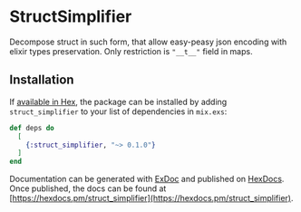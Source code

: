 # StructSimplifier

Decompose struct in such form, that allow easy-peasy json encoding with elixir types preservation. Only restriction is `"__t__"` field in maps.

## Installation

If [available in Hex](https://hex.pm/docs/publish), the package can be installed
by adding `struct_simplifier` to your list of dependencies in `mix.exs`:

```elixir
def deps do
  [
    {:struct_simplifier, "~> 0.1.0"}
  ]
end
```

Documentation can be generated with [ExDoc](https://github.com/elixir-lang/ex_doc)
and published on [HexDocs](https://hexdocs.pm). Once published, the docs can
be found at [https://hexdocs.pm/struct_simplifier](https://hexdocs.pm/struct_simplifier).

